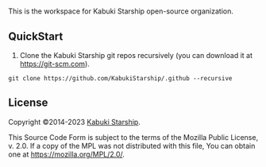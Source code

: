 # 

This is the workspace for Kabuki Starship open-source organization.

## QuickStart

1. Clone the Kabuki Starship git repos recursively (you can download it at https://git-scm.com).

```
git clone https://github.com/KabukiStarship/.github --recursive
```

## License

Copyright ©2014-2023 [Kabuki Starship](https://kabukistarship.com).

This Source Code Form is subject to the terms of the Mozilla Public License, v. 2.0. If a copy of the MPL was not distributed with this file, You can obtain one at <https://mozilla.org/MPL/2.0/>.
